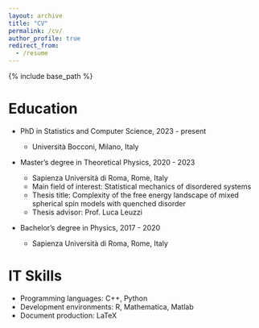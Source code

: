 ```yaml
---
layout: archive
title: "CV"
permalink: /cv/
author_profile: true
redirect_from:
  - /resume
---
```


{% include base_path %}

Education
======
* PhD in Statistics and Computer Science, 2023 - present
  * Università Bocconi, Milano, Italy

* Master’s degree in Theoretical Physics, 2020 - 2023
  * Sapienza Università di Roma, Rome, Italy
  * Main field of interest: Statistical mechanics of disordered systems
  * Thesis title: Complexity of the free energy landscape of mixed spherical spin models with quenched disorder
  * Thesis advisor: Prof. Luca Leuzzi

* Bachelor’s degree in Physics, 2017 - 2020
  * Sapienza Università di Roma, Rome, Italy 

  
IT Skills
======
* Programming languages: C++, Python
* Development environments: R, Mathematica, Matlab
* Document production: LaTeX

